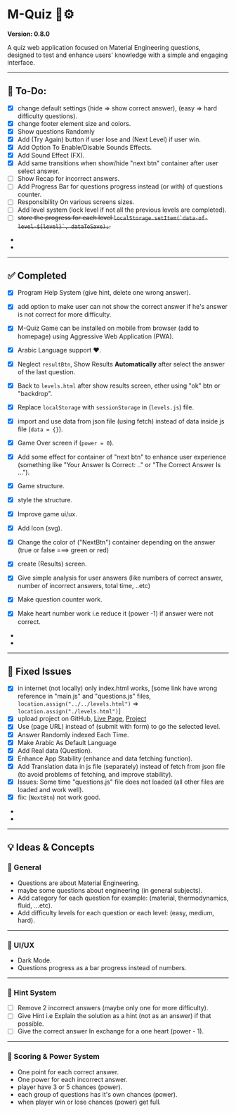 # M-Quiz 🧠⚙️  
**Version: 0.8.0**

A quiz web application focused on Material Engineering questions, designed to test and enhance users' knowledge with a simple and engaging interface.

---

## 📝 To-Do:
- [x] change default settings (hide => show correct answer), (easy => hard difficulty questions).
- [x] change footer element size and colors.
- [x] Show questions Randomly
- [x] Add (Try Again) button if user lose and (Next Level) if user win.
- [x] Add Option To Enable/Disable Sounds Effects.
- [x] Add Sound Effect (FX).
- [x] Add same transitions when show/hide "next btn" container after user select answer.
- [ ] Show Recap for incorrect answers.
- [ ] Add Progress Bar for questions progress instead (or with) of questions counter.
- [ ] Responsibility On various screens sizes.
- [ ] Add level system (lock level if not all the previous levels are completed).
- [ ] ~~store the progress for each level ``` localStorage.setItem(`data-of-level-${level}`, dataToSave); ```.~~
- 
- 



--------------------------------
## ✅ Completed
- [x] Program Help System (give hint, delete one wrong answer).
- [x] add option to make user can not show the correct answer if he's answer is not correct for more difficulty.
- [x] M-Quiz Game can be installed on mobile from browser (add to homepage) using Aggressive Web Application (PWA).
- [x] Arabic Language support ❤️.
- [x] Neglect `resultBtn`, Show Results **Automatically** after select the answer of the last question.
- [x] Back to `levels.html` after show results screen, ether using "ok" btn or "backdrop".
- [x] Replace `localStorage` with `sessionStorage` in (`levels.js`) file.
- [x] import and use data from json file (using fetch) instead of data inside js file (`data = {}`).
- [x] Game Over screen if (`power = 0`).
- [x] Add some effect for container of "next btn" to enhance user experience (something like "Your Answer Is Correct: .." or "The Correct Answer Is ...").

- [x] Game structure.
- [x] style the structure.
- [x] Improve game ui/ux.
- [x] Add Icon (svg).
- [x] Change the color of ("NextBtn") container depending on the answer (true or false ===> green or red)
- [x] create (Results) screen.
- [x] Give simple analysis for user answers (like numbers of correct answer, number of incorrect answers, total time, ..etc)
- [x] Make question counter work.
- [x] Make heart number work i.e reduce it (power -1) if answer were not correct.
- 
- 



--------------------------------
## 🐞 Fixed Issues
- [x] in internet (not locally) only index.html works, [some link have wrong reference in "main.js" and "questions.js" files, `location.assign("../../levels.html")` => `location.assign("./levels.html")`]
- [x] upload project on GitHub, [Live Page](https://ali-mahdi-eng.github.io/M-Quiz/), [Project](https://github.com/ali-mahdi-eng/M-Quiz)
- [x] Use (page URL) instead of (submit with form) to go the selected level.
- [x] Answer Randomly indexed Each Time.
- [x] Make Arabic As Default Language
- [x] Add Real data (Question).
- [x] Enhance App Stability (enhance and data fetching function).
- [x] Add Translation data in js file (separately) instead of fetch from json file (to avoid problems of fetching, and improve stability).
- [x] Issues: Some time "questions.js" file does not loaded (all other files are loaded and work well).
- [x] fix: (`NextBtn`) not work good.
- 
- 


--------------------------------
## 💡 Ideas & Concepts

### 📘 General
- Questions are about Material Engineering.
- maybe some questions about engineering (in general subjects).
- Add category for each question for example: (material, thermodynamics, fluid, ...etc).
- Add difficulty levels for each question or each level: (easy, medium, hard).
    
--------------------------------

### 🎨 UI/UX
- Dark Mode.
- Questions progress as a bar progress instead of numbers.
    
--------------------------------

### 🧠 Hint System
- [ ] Remove 2 incorrect answers (maybe only one for more difficulty).
- [ ] Give Hint i.e Explain the solution as a hint (not as an answer) if that possible.
- [ ] Give the correct answer In exchange for a one heart (power - 1).
    
--------------------------------

### 🎯 Scoring & Power System
- One point for each correct answer.
- One power for each incorrect answer.
- player have 3 or 5 chances (power).
- each group of questions has it's own chances (power).
- when player win or lose chances (power) get full.



